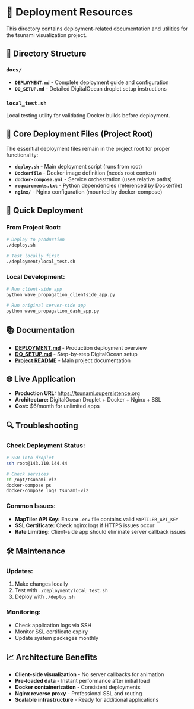 # 🚀 Deployment Resources

This directory contains deployment-related documentation and utilities for the tsunami visualization project.

## 📁 Directory Structure

### `docs/`
- **`DEPLOYMENT.md`** - Complete deployment guide and configuration
- **`DO_SETUP.md`** - Detailed DigitalOcean droplet setup instructions

### `local_test.sh`
Local testing utility for validating Docker builds before deployment.

## 🔧 Core Deployment Files (Project Root)

The essential deployment files remain in the project root for proper functionality:

- **`deploy.sh`** - Main deployment script (runs from root)
- **`Dockerfile`** - Docker image definition (needs root context)
- **`docker-compose.yml`** - Service orchestration (uses relative paths)
- **`requirements.txt`** - Python dependencies (referenced by Dockerfile)
- **`nginx/`** - Nginx configuration (mounted by docker-compose)

## 🎯 Quick Deployment

### From Project Root:
```bash
# Deploy to production
./deploy.sh

# Test locally first
./deployment/local_test.sh
```

### Local Development:
```bash
# Run client-side app
python wave_propagation_clientside_app.py

# Run original server-side app  
python wave_propagation_dash_app.py
```

## 📚 Documentation

- **[DEPLOYMENT.md](docs/DEPLOYMENT.md)** - Production deployment overview
- **[DO_SETUP.md](docs/DO_SETUP.md)** - Step-by-step DigitalOcean setup
- **[Project README](../README.md)** - Main project documentation

## 🌐 Live Application

- **Production URL:** https://tsunami.supersistence.org
- **Architecture:** DigitalOcean Droplet + Docker + Nginx + SSL
- **Cost:** $6/month for unlimited apps

## 🔍 Troubleshooting

### Check Deployment Status:
```bash
# SSH into droplet
ssh root@143.110.144.44

# Check services
cd /opt/tsunami-viz
docker-compose ps
docker-compose logs tsunami-viz
```

### Common Issues:
- **MapTiler API Key:** Ensure `.env` file contains valid `MAPTILER_API_KEY`
- **SSL Certificate:** Check nginx logs if HTTPS issues occur
- **Rate Limiting:** Client-side app should eliminate server callback issues

## 🛠️ Maintenance

### Updates:
1. Make changes locally
2. Test with `./deployment/local_test.sh`
3. Deploy with `./deploy.sh`

### Monitoring:
- Check application logs via SSH
- Monitor SSL certificate expiry
- Update system packages monthly

## 📈 Architecture Benefits

- **Client-side visualization** - No server callbacks for animation
- **Pre-loaded data** - Instant performance after initial load
- **Docker containerization** - Consistent deployments
- **Nginx reverse proxy** - Professional SSL and routing
- **Scalable infrastructure** - Ready for additional applications

